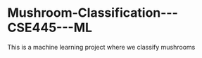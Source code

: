 # Mushroom-Classification---CSE445---ML
This is a machine learning project where we classify mushrooms

